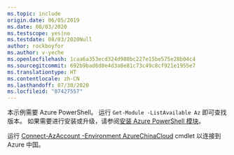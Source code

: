 ```yaml
---
ms.topic: include
origin.date: 06/05/2019
ms.date: 08/03/2020
ms.testscope: yes|no
ms.testdate: 08/03/2020Null
author: rockboyfor
ms.author: v-yeche
ms.openlocfilehash: 1caa6a353ecd324d980bc227e15be575e28b04c4
ms.sourcegitcommit: 692b9bad6d8e4d3a8e81c73c49c8cf921e1955e7
ms.translationtype: HT
ms.contentlocale: zh-CN
ms.lasthandoff: 07/30/2020
ms.locfileid: "87427557"
---
```

本示例需要 Azure PowerShell。 运行 `Get-Module -ListAvailable Az` 即可查找版本。
如果需要进行安装或升级，请参阅[安装 Azure PowerShell 模块](https://docs.microsoft.com/powershell/azure/install-az-ps)。 

运行 [Connect-AzAccount -Environment AzureChinaCloud](https://docs.microsoft.com/powershell/module/az.accounts/connect-azaccount) cmdlet 以连接到 Azure 中国。

<!--CORRECT ON Azure China-->
<!-- Update_Description: update meta properties, wording update, update link -->